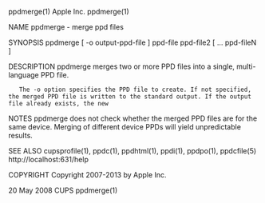 ppdmerge(1)                                                                                       Apple Inc.                                                                                      ppdmerge(1)



NAME
       ppdmerge - merge ppd files

SYNOPSIS
       ppdmerge [ -o output-ppd-file ] ppd-file ppd-file2 [ ... ppd-fileN ]

DESCRIPTION
       ppdmerge merges two or more PPD files into a single, multi-language PPD file.

       The -o option specifies the PPD file to create. If not specified, the merged PPD file is written to the standard output. If the output file already exists, the new

NOTES
       ppdmerge does not check whether the merged PPD files are for the same device. Merging of different device PPDs will yield unpredictable results.

SEE ALSO
       cupsprofile(1), ppdc(1), ppdhtml(1), ppdi(1), ppdpo(1), ppdcfile(5)
       http://localhost:631/help

COPYRIGHT
       Copyright 2007-2013 by Apple Inc.



20 May 2008                                                                                          CUPS                                                                                         ppdmerge(1)
